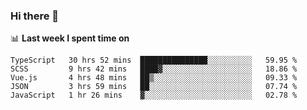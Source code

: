 ### Hi there 👋

<!--
**DBvc/DBvc** is a ✨ _special_ ✨ repository because its `README.md` (this file) appears on your GitHub profile.

Here are some ideas to get you started:

- 🔭 I’m currently working on ...
- 🌱 I’m currently learning ...
- 👯 I’m looking to collaborate on ...
- 🤔 I’m looking for help with ...
- 💬 Ask me about ...
- 📫 How to reach me: ...
- 😄 Pronouns: ...
- ⚡ Fun fact: ...
-->

📊 **Last week I spent time on**
<!--START_SECTION:waka-->
```text
TypeScript   30 hrs 52 mins  ███████████████░░░░░░░░░░   59.95 % 
SCSS         9 hrs 42 mins   ████▓░░░░░░░░░░░░░░░░░░░░   18.86 % 
Vue.js       4 hrs 48 mins   ██▒░░░░░░░░░░░░░░░░░░░░░░   09.33 % 
JSON         3 hrs 59 mins   ██░░░░░░░░░░░░░░░░░░░░░░░   07.74 % 
JavaScript   1 hr 26 mins    ▓░░░░░░░░░░░░░░░░░░░░░░░░   02.78 % 
```
<!--END_SECTION:waka-->

